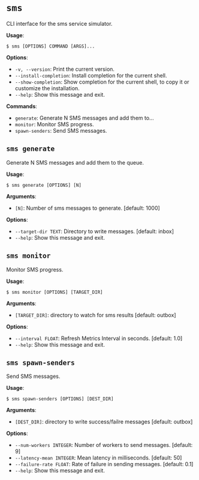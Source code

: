 # `sms`

CLI interface for the sms service simulator.

**Usage**:

```console
$ sms [OPTIONS] COMMAND [ARGS]...
```

**Options**:

* `-v, --version`: Print the current version.
* `--install-completion`: Install completion for the current shell.
* `--show-completion`: Show completion for the current shell, to copy it or customize the installation.
* `--help`: Show this message and exit.

**Commands**:

* `generate`: Generate N SMS messages and add them to...
* `monitor`: Monitor SMS progress.
* `spawn-senders`: Send SMS messages.

## `sms generate`

Generate N SMS messages and add them to the queue.

**Usage**:

```console
$ sms generate [OPTIONS] [N]
```

**Arguments**:

* `[N]`: Number of sms messages to generate.  [default: 1000]

**Options**:

* `--target-dir TEXT`: Directory to write messages.  [default: inbox]
* `--help`: Show this message and exit.

## `sms monitor`

Monitor SMS progress.

**Usage**:

```console
$ sms monitor [OPTIONS] [TARGET_DIR]
```

**Arguments**:

* `[TARGET_DIR]`: directory to watch for sms results  [default: outbox]

**Options**:

* `--interval FLOAT`: Refresh Metrics Interval in seconds.  [default: 1.0]
* `--help`: Show this message and exit.

## `sms spawn-senders`

Send SMS messages.

**Usage**:

```console
$ sms spawn-senders [OPTIONS] [DEST_DIR]
```

**Arguments**:

* `[DEST_DIR]`: directory to write success/failre messages  [default: outbox]

**Options**:

* `--num-workers INTEGER`: Number of workers to send messages.  [default: 9]
* `--latency-mean INTEGER`: Mean latency in milliseconds.  [default: 50]
* `--failure-rate FLOAT`: Rate of failure in sending messages.  [default: 0.1]
* `--help`: Show this message and exit.

